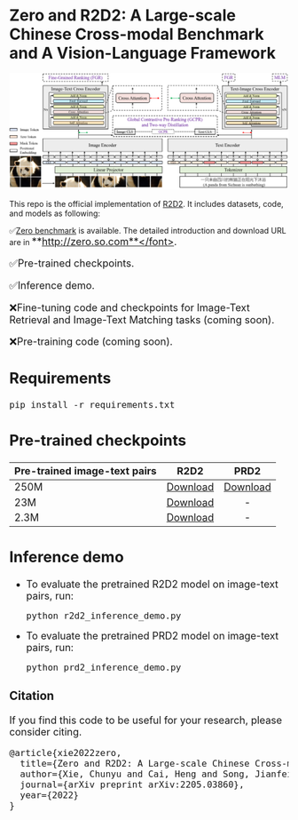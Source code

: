 # Zero and R2D2: A Large-scale Chinese Cross-modal Benchmark and A Vision-Language Framework

<img src="image/framework.png">

This repo is the official implementation of <a href="https://arxiv.org/abs/2205.03860">R2D2</a>. It includes datasets, code, and models as following:

&#x2705;<a href="http://zero.so.com">Zero benchmark</a> is available. The detailed introduction and download URL are in <font size=4>**http://zero.so.com**</font>.

&#x2705;Pre-trained checkpoints.

&#x2705;Inference demo.

&#x274C;Fine-tuning code and checkpoints for Image-Text Retrieval and Image-Text Matching tasks (coming soon).

&#x274C;Pre-training code (coming soon).



## Requirements
<pre/>pip install -r requirements.txt</pre> 



## Pre-trained checkpoints
Pre-trained image-text pairs | R2D2 | PRD2 
--- | :---: | :---:
250M | <a href="https://drive.google.com/file/d/18Fd3vGvj0Dz8rPlxROxugjZaF8Z4jf7g/view?usp=sharing">Download</a> | <a href="https://drive.google.com/file/d/15zDdam7_-YT0suA3Wc226vvxcyBxWZ_O/view?usp=sharing">Download
23M | <a href="https://drive.google.com/drive/folders/1nbnrw4Ns2v3lktFSeyewgMUBIq0M_VUi?usp=sharing">Download</a> | -
2.3M | <a href="https://drive.google.com/drive/folders/1nbnrw4Ns2v3lktFSeyewgMUBIq0M_VUi?usp=sharing">Download</a> | -


## Inference demo
- To evaluate the pretrained R2D2 model on  image-text pairs, run:
    <pre>python r2d2_inference_demo.py</pre> 
- To evaluate the pretrained PRD2 model on  image-text pairs, run:
    <pre>python prd2_inference_demo.py</pre> 

### Citation
If you find this code to be useful for your research, please consider citing.
<pre>
@article{xie2022zero,
  title={Zero and R2D2: A Large-scale Chinese Cross-modal Benchmark and A Vision-Language Framework},
  author={Xie, Chunyu and Cai, Heng and Song, Jianfei and Li, Jincheng and Kong, Fanjing and Wu, Xiaoyu and Morimitsu, Henrique and Yao, Lin and Wang, Dexin and Leng, Dawei and Ji, Xiangyang and Deng, Yafeng },
  journal={arXiv preprint arXiv:2205.03860},
  year={2022}
}</pre>
